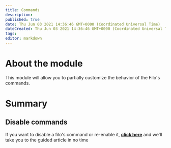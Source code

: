 ```yaml
---
title: Commands
description:
published: true
date: Thu Jun 03 2021 14:36:46 GMT+0000 (Coordinated Universal Time)
dateCreated: Thu Jun 03 2021 14:36:46 GMT+0000 (Coordinated Universal Time)
tags:
editor: markdown
---
```


# About the module

This module will allow you to partially customize the behavior of the Filo's commands.

# Summary

## Disable commands

If you want to disable a filo's command or re-enable it, **[click here](/en/modules/commands/disable)** and we'll take you to the guided article in no time
